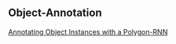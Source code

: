 ## Object-Annotation

[Annotating Object Instances with a Polygon-RNN](https://arxiv.org/pdf/1704.05548.pdf)